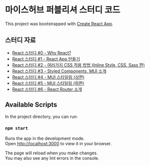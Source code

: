 # 마이스허브 퍼블리셔 스터디 코드

This project was bootstrapped with [Create React App](https://github.com/facebook/create-react-app).

## 스터디 자료
- [React 스터디 #0 - Why React?](https://micehub.atlassian.net/wiki/spaces/PROD/pages/1493762053)
- [React 스터디 #1 - React App 만들기](https://micehub.atlassian.net/wiki/spaces/PROD/pages/1494122497)
- [React 스터디 #2 - 여러가지 CSS 적용 방법 (Inline Style, CSS, Sass 편)](https://micehub.atlassian.net/wiki/spaces/PROD/pages/1496612897)
- [React 스터디 #3 - Styled Components, MUI 소개](https://micehub.atlassian.net/wiki/spaces/PROD/pages/1498611713)
- [React 스터디 #4 - MUI 스타일링 (상편)](https://micehub.atlassian.net/wiki/spaces/PROD/pages/1500971009)
- [React 스터디 #5 - MUI 스타일링 (하편)](https://micehub.atlassian.net/wiki/spaces/PROD/pages/1503789057)
- [React 스터디 #6 - React Router 소개](https://micehub.atlassian.net/wiki/spaces/PROD/pages/1508769793)

## Available Scripts

In the project directory, you can run:

### `npm start`

Runs the app in the development mode.\
Open [http://localhost:3000](http://localhost:3000) to view it in your browser.

The page will reload when you make changes.\
You may also see any lint errors in the console.
